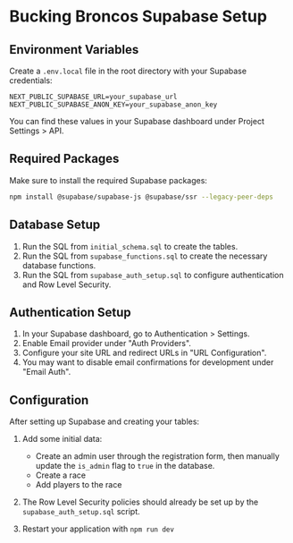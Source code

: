 # Bucking Broncos Supabase Setup

## Environment Variables

Create a `.env.local` file in the root directory with your Supabase credentials:

```
NEXT_PUBLIC_SUPABASE_URL=your_supabase_url
NEXT_PUBLIC_SUPABASE_ANON_KEY=your_supabase_anon_key
```

You can find these values in your Supabase dashboard under Project Settings > API.

## Required Packages

Make sure to install the required Supabase packages:

```bash
npm install @supabase/supabase-js @supabase/ssr --legacy-peer-deps
```

## Database Setup

1. Run the SQL from `initial_schema.sql` to create the tables.
2. Run the SQL from `supabase_functions.sql` to create the necessary database functions.
3. Run the SQL from `supabase_auth_setup.sql` to configure authentication and Row Level Security.

## Authentication Setup

1. In your Supabase dashboard, go to Authentication > Settings.
2. Enable Email provider under "Auth Providers".
3. Configure your site URL and redirect URLs in "URL Configuration".
4. You may want to disable email confirmations for development under "Email Auth".

## Configuration

After setting up Supabase and creating your tables:

1. Add some initial data:
   - Create an admin user through the registration form, then manually update the `is_admin` flag to `true` in the database.
   - Create a race
   - Add players to the race

2. The Row Level Security policies should already be set up by the `supabase_auth_setup.sql` script.

3. Restart your application with `npm run dev` 